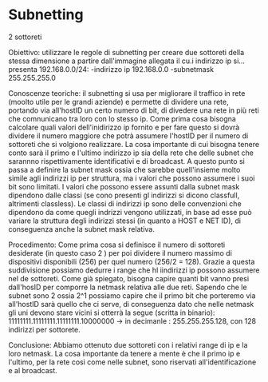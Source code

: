 # Subnetting
2 sottoreti

Obiettivo: utilizzare le regole di subnetting per creare due sottoreti della stessa dimensione a partire dall'immagine allegata il cu.i indirizzo ip si...
presenta 192.168.0.0/24:
-indirizzo ip 192.168.0.0
-subnetmask 255.255.255.0

Conoscenze teoriche:
il subnetting si usa per migliorare il traffico in rete (moolto utile per le grandi aziende) e permette di dividere una rete, portando via all'hostID un certo numero di bit, di divedere una rete in più reti che comnunicano tra loro con lo stesso ip. Come prima cosa bisogna calcolare quali valori dell'inidirizzo ip fornito e per fare questo si dovrà dividere il numero maggiore che potrà assumere l'hostID per il numero di sottoreti che si volgiono realizzare. La cosa importante di cui bisogna tenere conto sarà il primo e l'ultimo indirizzo ip sia della rete che delle subnet che sarannno rispettivamente identificativi e di broadcast. A questo punto si passa a definire la subnet mask ossia che sarebbe quell'insieme molto simile agli indirizzi ip per struttura, ma i valori che possono assumere i suoi bit sono limitati. 
I valori che possono essere assunti dalla subnet mask dipendono dalle classi (se cono presenti gl indirizzi si dicono classfull, altrimenti classless).
Le classi di indirizzi ip sono delle convenzioni che dipendono da come quegli indrizzi vengono utilizzati, in base ad esse può variare la struttura degli indirizzi stessi (in quanto a HOST e NET ID), di conseguenza anche la subnet mask relativa.

Procedimento:
Come prima cosa si definisce il numero di sottoreti desiderate (in questo caso 2 ) per poi dividere il numero massimo di dispositivi disponibili (256) per quel numero (256/2 = 128). Grazie a questa suddivisione possiamo dedurre i range che hl iindirizzi ip possono assumere nel de sottoreti. Come già spiegato, bisogna capire quanti bit vanno presi dall'hosID per comporre la netmask relativa alle due reti. Sapendo che le subnet sono 2 ossia 2^1 possiamo capire che il primo bit che porteremo via all'hostID sarà quello che ci serve, di conseguenza dato che nelle netmask gli uni devono stare vicini si otterrà la segue (scritta in binario):
11111111.11111111.11111111.10000000 -> in decimanle : 255.255.255.128, con 128 indirizzi per sottorete.

Conclusione:
Abbiamo ottenuto due sottoreti con i relativi range di ip e la loro netmask. La cosa importante da tenere a mente è che il primo ip e l'ultimo, per la rete così come nelle subnet, sono riservati all'identificazione e al broadcast.
